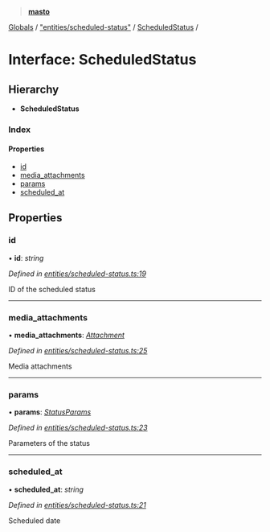 > **[masto](../README.md)**

[Globals](../globals.md) / ["entities/scheduled-status"](../modules/_entities_scheduled_status_.md) / [ScheduledStatus](_entities_scheduled_status_.scheduledstatus.md) /

# Interface: ScheduledStatus

## Hierarchy

* **ScheduledStatus**

### Index

#### Properties

* [id](_entities_scheduled_status_.scheduledstatus.md#id)
* [media_attachments](_entities_scheduled_status_.scheduledstatus.md#media_attachments)
* [params](_entities_scheduled_status_.scheduledstatus.md#params)
* [scheduled_at](_entities_scheduled_status_.scheduledstatus.md#scheduled_at)

## Properties

###  id

• **id**: *string*

*Defined in [entities/scheduled-status.ts:19](https://github.com/neet/masto.js/blob/aaa534e/src/entities/scheduled-status.ts#L19)*

ID of the scheduled status

___

###  media_attachments

• **media_attachments**: *[Attachment](_entities_attachment_.attachment.md)*

*Defined in [entities/scheduled-status.ts:25](https://github.com/neet/masto.js/blob/aaa534e/src/entities/scheduled-status.ts#L25)*

Media attachments

___

###  params

• **params**: *[StatusParams](_entities_scheduled_status_.statusparams.md)*

*Defined in [entities/scheduled-status.ts:23](https://github.com/neet/masto.js/blob/aaa534e/src/entities/scheduled-status.ts#L23)*

Parameters of the status

___

###  scheduled_at

• **scheduled_at**: *string*

*Defined in [entities/scheduled-status.ts:21](https://github.com/neet/masto.js/blob/aaa534e/src/entities/scheduled-status.ts#L21)*

Scheduled date